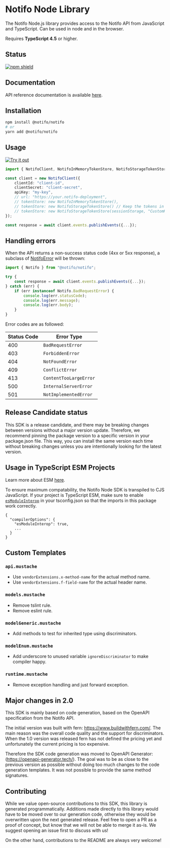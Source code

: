 # Notifo Node Library

The Notifo Node.js library provides access to the Notifo API from JavaScript and TypeScript. Can be used in node and in the browser.

Requires **TypeScript 4.5** or higher.

## Status

[![npm shield](https://img.shields.io/npm/v/@notifo/notifo)](https://www.npmjs.com/package/@notifo/notifo)

## Documentation

API reference documentation is available [here](https://app.notifo.io/api/docs).

## Installation

```bash
npm install @notifo/notifo
# or
yarn add @notifo/notifo
```

## Usage

[![Try it out](https://developer.stackblitz.com/img/open_in_stackblitz.svg)](https://stackblitz.com/edit/notifo-typescript-sdk-hg1o4f?file=app.ts&view=editor)

```typescript
import { NotifoClient, NotifoInMemoryTokenStore, NotifoStorageTokenStore } from "@notifo/notifo";

const client = new NotifoClient({
    clientId: "client-id",
    clientSecret: "client-secret",
    apiKey: "my-key",
    // url: "https://your.notifo-deployment",
    // tokenStore: new NotifoInMemoryTokenStore(),
    // tokenStore: new NotifoStorageTokenStore() // Keep the tokens in the local store.
    // tokenStore: new NotifoStorageTokenStore(sessionStorage, "CustomKey")
});

const response = await client.events.publishEvents({...});
```

## Handling errors

When the API returns a non-success status code (4xx or 5xx response), a subclass of [NotifoError](https://github.com/Notifo/sdk-node/blob/main/src/errors/NotifoError.ts) will be thrown:

```ts
import { Notifo } from "@notifo/notifo";

try {
    const response = await client.events.publishEvents({...});
} catch (err) {
    if (err instanceof Notifo.BadRequestError) {
        console.log(err.statusCode);
        console.log(err.message);
        console.log(err.body);
    }
}
```

Error codes are as followed:

| Status Code | Error Type             |
| ----------- | ---------------------- |
| 400         | `BadRequestError`      |
| 403         | `ForbiddenError`       |
| 404         | `NotFoundError`        |
| 409         | `ConflictError`        |
| 413         | `ContentTooLargeError` |
| 500         | `InternalServerError`  |
| 501         | `NotImplementedError`  |

## Release Candidate status

This SDK is a release candidate, and there may be breaking changes between versions without a major version update. Therefore, we recommend pinning the package version to a specific version in your package.json file. This way, you can install the same version each time without breaking changes unless you are intentionally looking for the latest version.

## Usage in TypeScript ESM Projects

Learn more about ESM [here](https://www.typescriptlang.org/docs/handbook/esm-node.html).

To ensure maximum compatability, the Notifo Node SDK is transpiled to CJS JavaScript. If your project is TypeScript ESM, make sure to enable [`esModuleInterop`](https://www.typescriptlang.org/tsconfig#esModuleInterop) in your tsconfig.json so that the imports in this package work correctly.

```jsonc
{
  "compilerOptions": {
    "esModuleInterop": true,
    ...
  }
}
```

## Custom Templates

### `api.mustache`

* Use `vendorExtensions.x-method-name` for the actual method name.
* Use `vendorExtensions.f-field-name` for the actual header name.

### `models.mustache`

* Remove tslint rule.
* Remove eslint rule.

### `modelGeneric.mustache`

* Add methods to test for inherited type using discriminators.

### `modelEnum.mustache`

* Add underscore to unused variable `ignoreDiscriminator` to make compiler happy.

### `runtime.mustache`

* Remove exception handling and just forward exception.

## Major changes in 2.0

This SDK is mainly based on code generation, based on the OpenAPI specification from the Notifo API.

The initial version was built with fern: https://www.buildwithfern.com/. The main reason was the overall code quality and the support for discriminators. When the 1.0 version was released fern has not defined the pricing yet and unfortunately the current pricing is too expensive.

Therefore the SDK code generation was moved to OpenAPI Generator: (https://openapi-generator.tech/). The goal was to be as close to the previous version as possible without doing too much changes to the code generation templates. It was not possible to provide the same method signatures.

## Contributing

While we value open-source contributions to this SDK, this library is generated programmatically. Additions made directly to this library would have to be moved over to our generation code, otherwise they would be overwritten upon the next generated release. Feel free to open a PR as a proof of concept, but know that we will not be able to merge it as-is. We suggest opening an issue first to discuss with us!

On the other hand, contributions to the README are always very welcome!
